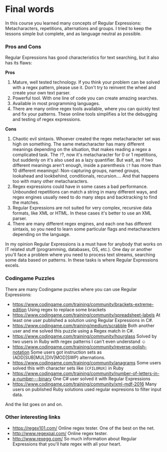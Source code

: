 # Final words

In this course you learned many concepts of Regular Expressions: Metacharacters, repetitions, alternations and groups.
I tried to keep the lessons simple but complete, and as language neutral as possible.

### Pros and Cons

Regular Expressions has good characteristics for text searching, but it also has its flaws:

**Pros**

1. Mature, well tested technology. If you think your problem can be solved with a regex pattern, please use it. Don't try to reinvent the wheel and create your own text parser.
2. Powerful tool. With one line of code you can create amazing searches.
3. Available in most programming languages.
4. There are many online regex tools available, where you can quickly test and fix your patterns. These online tools simplifies a lot the debugging and testing of regex expressions.

**Cons**

1. Chaotic evil sintaxis. Whoever created the regex metacharacter set was high on something. The same metacharacter has many different meanings depending on the situation, that makes reading a regex a complicated task. The `?`?, now it's metacharacter for 0 or 1 repetitions, but suddenly on it's also used as a lazy quantifier. But wait, as if two different meanings aren't enough, inside a parenthesis `(?` has more than 10 different meanings!: Non-capturing groups, named groups, lookahead and lookbehind, conditionals, recursion.... And that happens too with many other metacharacters. 
2. Regex expressions could have in some cases a bad performance. Unbounded repetitions can match a string in many different ways, and regex engines usually need to do many steps and backtracking to find the matches.
3. Regular Expressions are not suited for very complex, recursive data formats, like XML or HTML. In these cases it's better to use an XML parser.
4. There are many different regex engines, and each one has different sintaxis, so you need to learn some particular flags and metacharacters depending on the language.

In my opinion Regular Expressions is a must have for anybody that works on IT related stuff (programming, databases, OS, etc.). One day or another you'll face a problem where you need to process text streams, searching some data based on patterns. In these tasks is where Regular Expressions excels.

### Codingame Puzzles
There are many Codingame puzzles where you can use Regular Expressions:

-  https://www.codingame.com/training/community/brackets-extreme-edition Using regex to replace some brackets
-  https://www.codingame.com/training/community/spreadsheet-labels At least one user published a solution using Regular Expressions in C#.
-  https://www.codingame.com/training/medium/scrabble Both another user and me solved this puzzle using a Regex match in C#. 
-  https://www.codingame.com/training/community/hourglass Solved by two users in Ruby with regex patterns I can't even understand ☺
-  https://www.codingame.com/training/community/reverse-polish-notation Some users got instruction sets as (ADD|SUB|MUL|DIV|MOD|SWP) alternations.
-  https://www.codingame.com/training/community/anagrams Some users solved this with character sets like `[CFILORUX]` in Ruby
-  https://www.codingame.com/training/community/number-of-letters-in-a-number---binary One C# user solved it with Regular Expressions 
-  https://www.codingame.com/training/community/xml-mdf-2016 Many users on published Ruby solutions used regular expresions to filter input data.

And the list goes on and on.

### Other interesting links
-  https://regex101.com/ Online regex tester. One of the best on the net.
-  http://www.regexpal.com/ Online regex tester.
-  http://www.rexegg.com/ So much information about Regular Expressions that you'll hate regex with all your heart.

